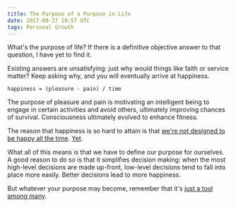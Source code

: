 ```yaml
---
title: The Purpose of a Purpose in Life
date: 2017-08-27 19:57 UTC
tags: Personal Growth
---
```


What's the purpose of life?
If there is a definitive objective answer to that question, I have yet to find it.

Existing answers are unsatisfying: just why would things like faith or service matter? Keep asking why, and you will eventually arrive at happiness.

    happiness = (pleasure - pain) / time

The purpose of pleasure and pain is motivating an intelligent being to engage in certain activities and avoid others, ultimately improving chances of survival. Consciousness ultimately evolved to enhance fitness.

The reason that happiness is so hard to attain is that [we're not designed to be happy all the time](https://www.scotthyoung.com/blog/2017/04/05/the-problem-of-happiness/). [Yet](https://www.hedweb.com/).

What all of this means is that we have to define our purpose for ourselves.
A good reason to do so is that it simplifies decision making: when the most high-level decisions are made up-front, low-level decisions tend to fall into place more easily. Better decisions lead to more happiness.

But whatever your purpose may become, remember that it's [just a tool among many](https://www.scotthyoung.com/blog/2010/09/30/feeling-lost/).   
